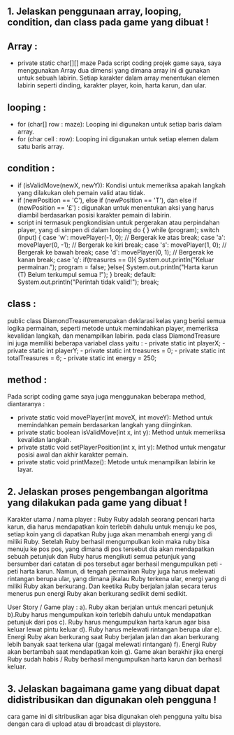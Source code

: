 ## 1. Jelaskan penggunaan array, looping, condition, dan class pada game yang dibuat !
## Array :
  - private static char[][] maze
      Pada script coding projek game saya, saya menggunakan Array dua dimensi yang dimana array ini di gunakan untuk sebuah labirin. Setiap karakter dalam array menentukan elemen labirin seperti dinding, karakter player, koin, harta karun, dan ular.

## looping :
  - for (char[] row : maze): Looping ini digunakan untuk setiap baris dalam array.
  - for (char cell : row): Looping ini digunakan untuk setiap elemen dalam satu baris array.

## condition :
  - if (isValidMove(newX, newY)): Kondisi untuk memeriksa apakah langkah yang dilakukan oleh pemain valid atau tidak.
  - if (newPosition == 'C'), else if (newPosition == 'T'), dan else if (newPosition == '£') : digunakan untuk menentukan aksi yang harus diambil berdasarkan posisi karakter pemain di labirin.
  - script ini termasuk pengkondisian untuk pergerakan atau perpindahan player, yang di simpen di dalam looping  do {  } while (program);
           switch (input) {
                case 'w': 
                       movePlayer(-1, 0); // Bergerak ke atas
                break;
                case 'a':
                    movePlayer(0, -1); // Bergerak ke kiri
                break;
               case 's':
                   movePlayer(1, 0); // Bergerak ke bawah
               break;
               case 'd':
                   movePlayer(0, 1); // Bergerak ke kanan
              break;
              case 'q':
                    if(treasures == 0){
                        System.out.println("Keluar permainan.");
                        program = false;
                   }else{
                        System.out.println("Harta karun (T) Belum terkumpul semua !");
                   }
                   break;
                   default:
                   System.out.println("Perintah tidak valid!");
                   break;
    
## class : 
  public class DiamondTreasuremerupakan deklarasi kelas yang berisi semua logika permainan, seperti metode untuk memindahkan player, memeriksa kevalidan langkah, dan menampilkan labirin.
            pada class DiamondTreasure ini juga memiliki beberapa variabel class yaitu : 
               - private static int playerX; 
               - private static int playerY;
               - private static int treasures = 0;
               - private static int totalTreasures = 6;
               - private static int energy = 250;
## method : 
  Pada script coding game saya juga menggunakan beberapa method, diantaranya : 
- private static void movePlayer(int moveX, int moveY): Method untuk memindahkan pemain berdasarkan langkah yang diinginkan.
- private static boolean isValidMove(int x, int y): Method untuk memeriksa kevalidan langkah.
- private static void setPlayerPosition(int x, int y): Method untuk mengatur posisi awal dan akhir karakter pemain.
- private static void printMaze(): Metode untuk menampilkan labirin ke layar.

## 2. Jelaskan proses pengembangan algoritma yang dilakukan pada game yang dibuat !

Karakter utama  / nama player : Ruby
Ruby adalah seorang pencari harta karun, dia harus mendapatkan koin terlebih dahulu untuk menuju ke pos, setiap koin yang di dapatkan Ruby juga akan menambah energi yang di miliki Ruby. Setelah Ruby berhasil mengumpulkan koin maka ruby bisa menuju ke pos pos, yang dimana di pos tersebut dia akan mendapatkan sebuah petunjuk dan Ruby harus mengikuti semua petunjuk yang bersumber dari catatan di pos tersebut agar berhasil mengumpulkan peti - peti harta karun. Namun, di tengah permainan Ruby juga harus melewati rintangan berupa ular, yang dimana jikalau Ruby terkena ular, energi yang di miliki Ruby akan berkurang. Dan keetika Ruby berjalan jalan secara terus menerus pun energi Ruby akan berkurang sedikit demi sedikit.

User Story / Game play :
  a). Ruby akan berjalan untuk mencari petunjuk 
  b).Ruby harus mengumpulkan koin terlebih dahulu untuk mendapatkan petunjuk dari pos
  c). Ruby harus mengumpulkan harta karun agar bisa keluar lewat pintu keluar
  d). Ruby harus melewati rintangan berupa ular
  e). Energi Ruby akan berkurang saat Ruby berjalan jalan dan akan berkurang lebih banyak saat terkena ular (gagal melewati rintangan)
  f). Energi Ruby akan bertambah saat mendapatkan koin
  g). Game akan berakhir jika energi Ruby sudah habis / Ruby berhasil mengumpulkan harta karun dan berhasil keluar.

## 3. Jelaskan bagaimana game yang dibuat dapat didistribusikan dan digunakan oleh pengguna !
cara game ini di sitribusikan agar bisa digunakan oleh pengguna yaitu bisa dengan cara di upload atau di broadcast di playstore.
